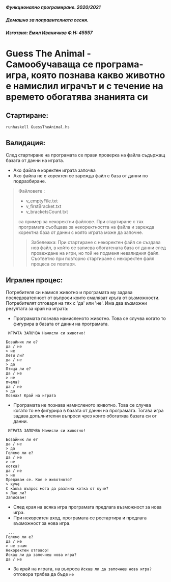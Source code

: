 ##### Функционално програмиране. 2020/2021
##### Домашно за поправителната сесия. 
##### Изготвил:  Емил Иваничков Ф.Н: 45557
# Guess The Animal - Cамообучаваща се програма-игра, която познава какво животно е намислил играчът и с течение на времето обогатява знанията си

## Стартиране:
 `runhaskell GuessTheAnimal.hs` 
 
## Валидация:
След стартиране на програмата се прави проверка на файла съдържащ базата от данни на играта. 

 - Ако файла  е коректен играта започва
 - Ако файла не е коректен се зарежда файл с база от данни по подразбиране.

> Файловете :
>  - v_emptyFile.txt
>  - v_firstBracket.txt
>  - v_bracketsCount.txt 
>
> са пример за некоректни файлове. При стартиране с тях програмата съобщава за некоректността на файла и зарежда коректна база от данни с която играта може да започне.  
 >> Забележка: При стартиране с некоректен файл се създава нов файл, в който се записва обогатената база от данни след провеждане на игри, но той не подменя невалидния файл. Съответно при повторно стартиране с некоректен файл процеса се повтаря.
## Игрален процес: 
Потребителя си намися животно и програмата му задава последователност от въпроси които смаляват кръга от възможности. Потребителят отговаря на тях с 'да' или 'не'. 
 Има два възможни резултата за край на играта:
 - Програмата познава намисленото животно. Това се случва когато то фигурира в базата от данни на програмата. 
> 
     ИГРАТА ЗАПОЧВА Намисли си животно!
     
    Бозайник ли е?
    да / не
    > не
    Лети ли? 
    да / не
    > да 
    Птица ли е? 
    да / не 
    > не
    пчела? 
    да / не 
    > да 
    Познах! Край на играта
- Програмата не познава намисленото животно. Това се случва когато то не фигурира в базата от данни на програмата. Тогава игра задава допълнителни въпроси чрез които обогатява базата си от данни.
> 
     ИГРАТА ЗАПОЧВА Намисли си животно!
     
    Бозайник ли е?
    да / не
    > да
    Голямо ли е? 
    да / не
    > не
    котка? 
    да / не 
    > не
    Предавам се. Кое е животното? 
    > куче
    С какъв въпрос мога да различа котка от куче?
    > Лае ли?
    Записвам!
- След края на всяка игра програмата предлага възможност за нова игра. 
- При некоректен вход, програмата се рестартира и предлага възможност за нова игра.
> 
     ...
    Голямо ли е? 
    да / не
    > не знам 
    Некоректен отговор!
    Искаш ли да започнеш нова игра?
    да / не 
  
 -  За край на играта, на въпроса `Искаш ли да започнеш нова игра?`
  отговора трябва да бъде `не`
